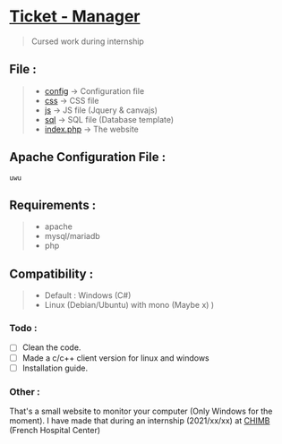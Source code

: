 # [Ticket - Manager](https::/ticket-demo.pandeo.fr)
> Cursed work during internship

## File :<br />
> - [config](https://github.com/PandeoF1/ticket-manager/tree/main/config) -> Configuration file <br />
> - [css](https://github.com/PandeoF1/ticket-manager/tree/main/css) -> CSS file <br />
> - [js](https://github.com/PandeoF1/ticket-manager/tree/main/js) -> JS file (Jquery & canvajs) <br />
> - [sql](https://github.com/PandeoF1/ticket-manager/tree/main/sql) -> SQL file (Database template) <br />
> - [index.php](https://github.com/PandeoF1/ticket-manager/blob/main/index.php) -> The website<br />


## Apache Configuration File :
```` 
uwu
````
## Requirements :
 > - apache <br />
 > - mysql/mariadb <br />
 > - php <br />
## Compatibility :
 > - Default : Windows (C#) <br />
 > - Linux (Debian/Ubuntu) with mono (Maybe x) ) <br />
### Todo :
- [ ] Clean the code.
- [ ] Made a c/c++ client version for linux and windows
- [ ] Installation guide.

### Other :

That's a small website to monitor your computer (Only Windows for the moment). I have made that during an internship (2021/xx/xx) at [CHIMB](http://www.chimb.fr/) (French Hospital Center)